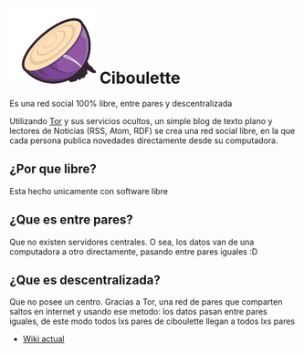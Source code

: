 # ![Logo de Ciboulette](ciboulette.png) Ciboulette

Es una red social 100% libre, entre pares y descentralizada

Utilizando [Tor](https://www.torproject.org/) y sus servicios ocultos, un simple blog de texto plano y lectores de Noticias (RSS, Atom, 
RDF) se crea una red social libre, en la que cada persona publica novedades directamente desde su computadora.

## ¿Por que libre?

Esta hecho unicamente con software libre

## ¿Que es entre pares?

Que no existen servidores centrales. O sea, los datos van de una computadora a otro directamente, pasando entre pares iguales :D

## ¿Que es descentralizada?

Que no posee un centro. Gracias a Tor, una red de pares que comparten saltos en internet y usando ese metodo: los datos pasan entre pares iguales, de este modo todos lxs pares de ciboulette llegan a todos lxs pares


* [Wiki actual](http://wiki.hackcoop.com.ar/Ciboulette)
